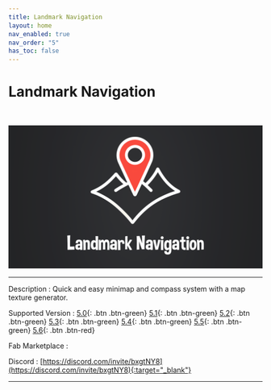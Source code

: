 ```yaml
---
title: Landmark Navigation
layout: home
nav_enabled: true
nav_order: "5"
has_toc: false
---
```

# Landmark Navigation
<br>

![](assets/LandmarkNavigation_Banner.png)


***

Description
:  Quick and easy minimap and compass system with a map texture generator.

Supported Version
: <span class="fs-2">
[5.0](){: .btn .btn-green}
[5.1](){: .btn .btn-green}
[5.2](){: .btn .btn-green}
[5.3](){: .btn .btn-green}
[5.4](){: .btn .btn-green}
[5.5](){: .btn .btn-green}
[5.6](){: .btn .btn-red}
</span>

Fab Marketplace
:  

Discord
: [https://discord.com/invite/bxgtNY8](https://discord.com/invite/bxgtNY8){:target="_blank"}

***














